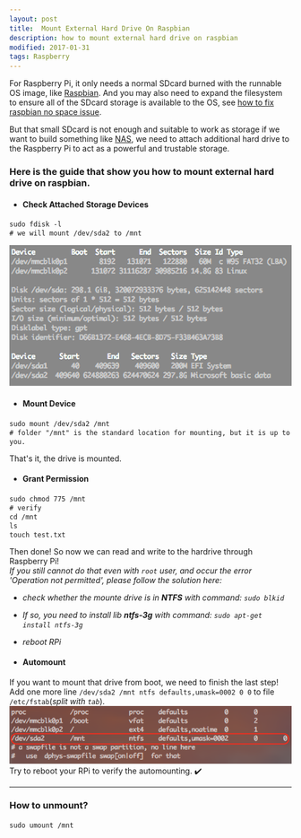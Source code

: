 ```yaml
---
layout: post
title:  Mount External Hard Drive On Raspbian
description: how to mount external hard drive on raspbian
modified: 2017-01-31
tags: Raspberry
---
```


For Raspberry Pi, it only needs a normal SDcard burned with the runnable OS image, like [Raspbian][1]. And you may also need to expand the filesystem to ensure all of the SDcard storage is available to the OS, see [how to fix raspbian no space issue][2].

But that small SDcard is not enough and suitable to work as storage if we want to build something like [NAS][3], we need to attach additional hard drive to the Raspberry Pi to act as a powerful and trustable storage.

### Here is the guide that show you how to mount external hard drive on raspbian.

+ #### Check Attached Storage Devices
```
sudo fdisk -l
# we will mount /dev/sda2 to /mnt
```
![fdisk](/assets/images/fdisk.png)

+ #### Mount Device
```
sudo mount /dev/sda2 /mnt
# folder "/mnt" is the standard location for mounting, but it is up to you.
```
That's it, the drive is mounted.

+ #### Grant Permission
```
sudo chmod 775 /mnt
# verify
cd /mnt
ls
touch test.txt
```
Then done! So now we can read and write to the hardrive through Raspberry Pi!  
_If you still cannot do that even with `root` user, and occur the error 'Operation not permitted', please follow the solution here:_
  + _check whether the mounte drive is in __NTFS__ with command: `sudo blkid`_
  + _If so, you need to install lib __ntfs-3g__ with command: `sudo apt-get install ntfs-3g`_
  + _reboot RPi_

+ #### Automount
If you want to mount that drive from boot, we need to finish the last step!  
Add one more line `/dev/sda2 /mnt ntfs defaults,umask=0002 0 0` to file `/etc/fstab`(_split with `tab`_).
![fdisk](/assets/images/automount.png)
Try to reboot your RPi to verify the automounting. ✔️

---

### How to unmount?
```
sudo umount /mnt
```


[1]: https://www.raspberrypi.org/downloads/raspbian/
[2]: /posts/fix-raspbian-no-space
[3]: https://en.wikipedia.org/wiki/Network-attached_storage
